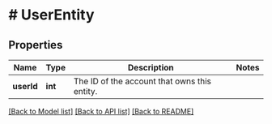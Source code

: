 # # UserEntity

## Properties

Name | Type | Description | Notes
------------ | ------------- | ------------- | -------------
**userId** | **int** | The ID of the account that owns this entity. | 

[[Back to Model list]](../../README.md#documentation-for-models) [[Back to API list]](../../README.md#documentation-for-api-endpoints) [[Back to README]](../../README.md)



